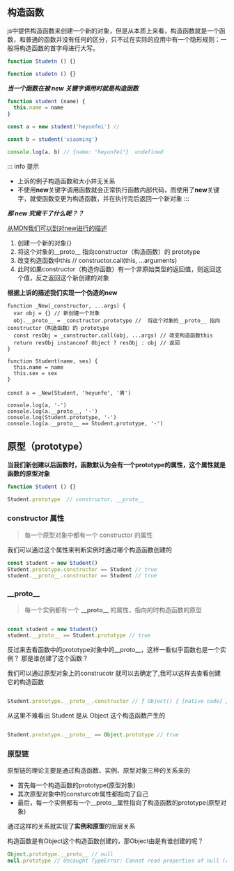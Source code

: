 ## 构造函数
js中提供构造函数来创建一个新的对象，但是从本质上来看，构造函数就是一个函数，和普通的函数并没有任何的区分，只不过在实际的应用中有一个隐形规则：一般将构造函数的首字母进行大写。

``` js
function Studetn () {}

function studetn () {}
```

***当一个函数在被 new 关键字调用时就是构造函数***

```js
function student (name) {
  this.name = name
}

const a = new student('heyunfei') // 

const b = student('xiaoming')

console.log(a, b) // {name: "heyunfei"}  undefined

```

::: info 提示
- 上诉的例子构造函数和大小并无关系
- 不使用**new**关键字调用函数就会正常执行函数内部代码，而使用了**new**关键字，就使函数变更为构造函数，并在执行完后返回一个新对象
::: 

***那 new 究竟干了什么呢？？***

[从MDN我们可以到对new进行的描述](https://developer.mozilla.org/zh-CN/docs/Web/JavaScript/Reference/Operators/new#描述)

1. 创建一个新的对象{}
2. 将这个对象的__proto__ 指向constructor（构造函数）的 prototype
3. 改变构造函数中this // constructor.call(this, ...arguments)
4. 此时如果constructor（构造你函数）有一个非原始类型的返回值，则返回这个值，反之返回这个新创建的对象

**根据上诉的描述我们实现一个伪造的new**

```js{2-5}
function _New(_constructor, ...args) {
  var obj = {} // 新创建一个对象
  obj.__proto__ = _constructor.prototype //  将这个对象的__proto__ 指向constructor（构造函数）的 prototype
  const resObj = _constructor.call(obj, ...args) // 改变构造函数this
  return resObj instanceof Object ? resObj : obj // 返回
}

function Student(name, sex) {
  this.name = name
  this.sex = sex
}

const a = _New(Student, 'heyunfe', '男')

console.log(a, '-')
console.log(a.__proto__, '-')
console.log(Student.prototype, '-')
console.log(a.__proto__ == Student.prototype, '-')
```

## 原型（prototype）

**当我们新创建以后函数时，函数默认为会有一个prototype的属性，这个属性就是函数的原型对象**

```js
function Student () {}

Student.prototype  // constructor, __proto__

```
### constructor 属性

> 每一个原型对象中都有一个 constructor 的属性

我们可以通过这个属性来判断实例时通过哪个构造函数创建的

``` js
const student = new Student()
Student.prototype.constructor == Student // true
student.__proto__.constructor == Student // true
```

### **\_\_proto\_\_** 

> 每一个实例都有一个 **\_\_proto\_\_** 的属性，指向的时构造函数的原型

``` js

const student = new Student()
student.__ptoto__ == Student.prototype // true

```

反过来去看函数中的prototype对象中的__proto__，这样一看似乎函数也是一个实例？ 那是谁创建了这个函数？ 

我们可以通过原型对象上的construcotr 就可以去确定了,我可以这样去查看创建它的构造函数

``` js

Student.prototype.__proto__.constructor // ƒ Object() { [native code] } 

```
从这里不难看出 Student 是从 Object 这个构造函数产生的

``` js

Student.prototype.__proto__ == Object.prototype // true

```

### 原型链

原型链的理论主要是通过构造函数、实例、原型对象三种的关系来的

- 首先每一个构造函数的prototype(原型对象)
- 其次原型对象中的consturcotr属性都指向了自己
- 最后，每一个实例都有一个__proto__属性指向了构造函数的prototype(原型对象)

通过这样的关系就实现了**实例和原型**的层层关系

构造函数是有Object这个构造函数创建的，那Object由是有谁创建的呢？

``` js
Object.prototype.__proto__ // null
null.prototype // Uncaught TypeError: Cannot read properties of null (reading 'prototype')
```